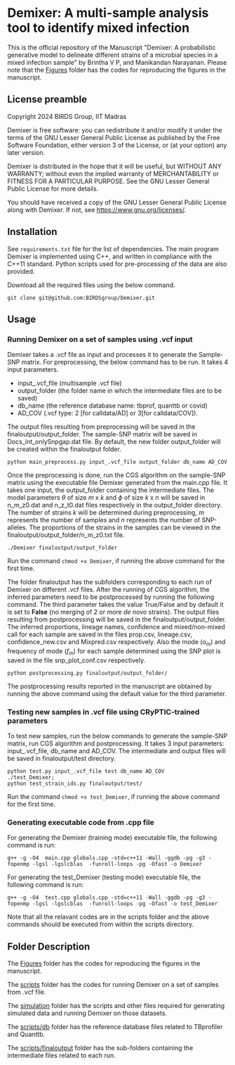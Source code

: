 # Demixer: A multi-sample analysis tool to identify mixed infection

This is the official repository of the Manuscript "Demixer: A probabilistic generative model to delineate different strains of a microbial species in a mixed infection sample" by Brintha V P, and Manikandan Narayanan. Please note that the [Figures](https://github.com/BIRDSgroup/Demixer/tree/main/Figures) folder has the codes for reproducing the figures in the manuscript. 

## License preamble 

Copyright 2024 BIRDS Group, IIT Madras

Demixer is free software: you can redistribute it and/or modify it under the terms of the GNU Lesser General Public License as published by the Free Software Foundation, either version 3 of the License, or (at your option) any later version.

Demixer is distributed in the hope that it will be useful,
but WITHOUT ANY WARRANTY; without even the implied warranty of
MERCHANTABILITY or FITNESS FOR A PARTICULAR PURPOSE.  See the
GNU Lesser General Public License for more details.

You should have received a copy of the GNU Lesser General Public License along with Demixer.  If not, see <https://www.gnu.org/licenses/>.

## Installation

See ```requirements.txt``` file for the list of dependencies. The main program Demixer is implemented using C++, and written in compliance with the C++11 standard. Python scripts used for pre-processing of the data are also provided. 

Download all the required files using the below command.
```
git clone git@github.com:BIRDSgroup/Demixer.git
```

## Usage

### Running Demixer on a set of samples using .vcf input
Demixer takes a .vcf file as input and processes it to generate the Sample-SNP matrix. For preprocessing, the below command has to be run. It takes 4 input parameters. 
- input_.vcf_file (multisample .vcf file)
- output_folder (the folder name in which the intermediate files are to be saved)
- db_name (the reference database name: tbprof, quanttb or covid)
- AD_COV  (.vcf type: 2 [for calldata/AD] or 3[for calldata/COV]).

The output files resulting from preprocessing will be saved in the finaloutput/output_folder. The sample-SNP matrix will be saved in Docs_int_onlySnpgap.dat file. By default, the new folder output_folder will be created within the finaloutput folder.
```
python main_preprocess.py input_.vcf_file output_folder db_name AD_COV
```
Once the preprocessing is done, run the CGS algorithm on the sample-SNP matrix using the executable file Demixer generated from the main.cpp file. It takes one input, the output_folder containing the intermediate files. The model parameters $\theta$ of size $m$ x $k$ and $\phi$ of size $k$ x $n$ will be saved in n_m_z0.dat and n_z_t0.dat files respectively in the output_folder directory. The number of strains $k$ will be determined during preprocessing, $m$ represents the number of samples and $n$ represents the number of SNP-alleles. The proportions of the strains in the samples can be viewed in the finaloutput/output_folder/n_m_z0.txt file.
```
./Demixer finaloutput/output_folder
```
Run the command ```chmod +x Demixer```, if running the above command for the first time.

The folder finaloutput has the subfolders corresponding to each run of Demixer on different .vcf files. After the running of CGS algorithm, the inferred parameters need to be postprocessed by running the following command. The third parameter takes the value True/False and by default it is set to **False** (no merging of 2 or more *de novo* strains). The output files resulting from postprocessing will be saved in the finaloutput/output_folder. The inferred proportions, lineage names, confidence and mixed/non-mixed call for each sample are saved in the files prop.csv, lineage.csv, confidence_new.csv  and Mixpred.csv respectively. Also the mode ($o_m$) and frequency of mode ($f_m$) for each sample determined using the SNP plot is saved in the file snp_plot_conf.csv respectively.

```
python postprocessing.py finaloutput/output_folder/ 
```

The postprocessing results reported in the manuscript are obtained by running the above command using the default value for the third parameter.

### Testing new samples in .vcf file using CRyPTIC-trained parameters
To test new samples, run the below commands to generate the sample-SNP matrix, run CGS algorithm and postprocessing. It takes 3 input parameters: input_.vcf_file, db_name and AD_COV. The intermediate and output files will be saved in finaloutput/test directory.
```
python test.py input_.vcf_file test db_name AD_COV
./test_Demixer;
python test_strain_ids.py finaloutput/test/
```
Run the command ```chmod +x test_Demixer```, if running the above command for the first time.

### Generating executable code from .cpp file
For generating the Demixer (training mode) executable file, the following command is run:

```
g++ -g -O4  main.cpp globals.cpp -std=c++11 -Wall -ggdb -pg -g3 -fopenmp -lgsl -lgslcblas  -funroll-loops -pg -Ofast -o Demixer
```

For generating the test_Demixer (testing mode) executable file, the following command is run:

```
g++ -g -O4  test.cpp globals.cpp -std=c++11 -Wall -ggdb -pg -g3 -fopenmp -lgsl -lgslcblas  -funroll-loops -pg -Ofast -o test_Demixer
```
Note that all the relavant codes are in the scripts folder and the above commands should be executed from within the scripts directory.

## Folder Description

The [Figures](https://github.com/BIRDSgroup/Demixer/tree/main/Figures) folder has the codes for reproducing the figures in the manuscript. 

The [scripts](https://github.com/BIRDSgroup/Demixer/tree/main/scripts) folder has the codes for running Demixer on a set of samples from .vcf file.

The [simulation](https://github.com/BIRDSgroup/Demixer/tree/main/simulation) folder has the scripts and other files required for generating simulated data and running Demixer on those datasets.

The [scripts/db](https://github.com/BIRDSgroup/Demixer/tree/main/scripts/db) folder has the reference database files related to TBprofiler and Quanttb.

The [scripts/finaloutput](https://github.com/BIRDSgroup/Demixer/tree/main/scripts/finaloutput) folder has the sub-folders containing the intermediate files related to each run. 

